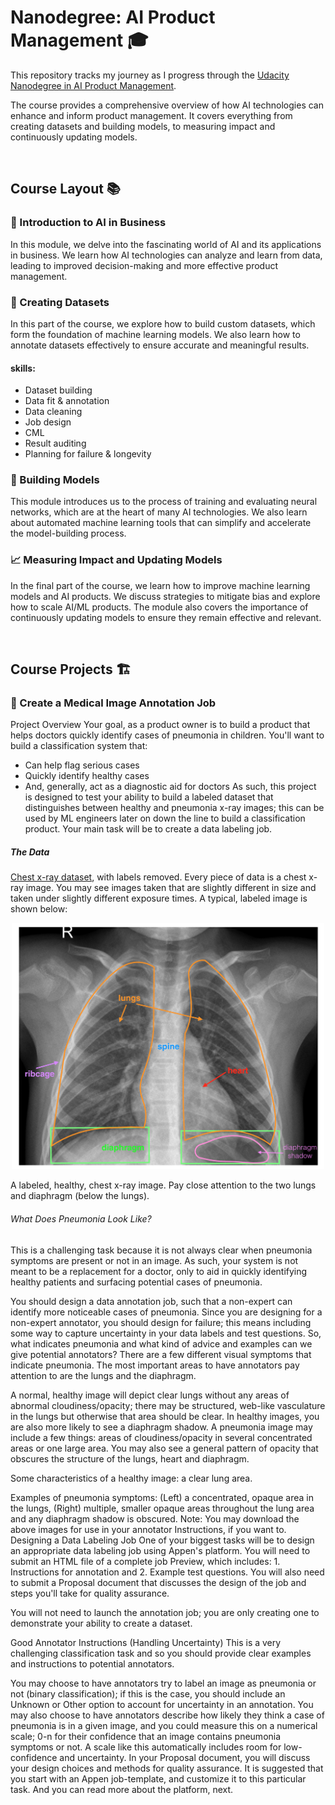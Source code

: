 # Nanodegree: AI Product Management 🎓

This repository tracks my journey as I progress through the [Udacity Nanodegree in AI Product Management](https://www.udacity.com/course/ai-product-manager-nanodegree--nd088). 

The course provides a comprehensive overview of how AI technologies can enhance and inform product management. It covers everything from creating datasets and building models, to measuring impact and continuously updating models.

<br>

## Course Layout 📚 

### 🌟 Introduction to AI in Business

In this module, we delve into the fascinating world of AI and its applications in business. We learn how AI technologies can analyze and learn from data, leading to improved decision-making and more effective product management. 

### 📝 Creating Datasets

In this part of the course, we explore how to build custom datasets, which form the foundation of machine learning models. We also learn how to annotate datasets effectively to ensure accurate and meaningful results.

#### skills:
- Dataset building
- Data fit & annotation
- Data cleaning
- Job design
- CML
- Result auditing
- Planning for failure & longevity


### 🧠 Building Models

This module introduces us to the process of training and evaluating neural networks, which are at the heart of many AI technologies. We also learn about automated machine learning tools that can simplify and accelerate the model-building process.

### 📈 Measuring Impact and Updating Models

In the final part of the course, we learn how to improve machine learning models and AI products. We discuss strategies to mitigate bias and explore how to scale AI/ML products. The module also covers the importance of continuously updating models to ensure they remain effective and relevant.

<br>

## Course Projects 🏗️

### 🩻 Create a Medical Image Annotation Job

Project Overview
Your goal, as a product owner is to build a product that helps doctors quickly identify cases of pneumonia in children. You'll want to build a classification system that:
- Can help flag serious cases
- Quickly identify healthy cases
- And, generally, act as a diagnostic aid for doctors
As such, this project is designed to test your ability to build a labeled dataset that distinguishes between healthy and pneumonia x-ray images; this can be used by ML engineers later on down the line to build a classification product. Your main task will be to create a data labeling job.

##### The Data
[Chest x-ray dataset](https://www.kaggle.com/datasets/paultimothymooney/chest-xray-pneumonia), with labels removed. Every piece of data is a chest x-ray image. You may see images taken that are slightly different in size and taken under slightly different exposure times. A typical, labeled image is shown below:

<div align="center">
  <img src="images/annotated-chest-xray.png" alt="healthy annotated-chest-xray example" width="500">
</div>


A labeled, healthy, chest x-ray image. Pay close attention to the two lungs and diaphragm (below the lungs).

###### What Does Pneumonia Look Like?
This is a challenging task because it is not always clear when pneumonia symptoms are present or not in an image. As such, your system is not meant to be a replacement for a doctor, only to aid in quickly identifying healthy patients and surfacing potential cases of pneumonia.

You should design a data annotation job, such that a non-expert can identify more noticeable cases of pneumonia. Since you are designing for a non-expert annotator, you should design for failure; this means including some way to capture uncertainty in your data labels and test questions.
So, what indicates pneumonia and what kind of advice and examples can we give potential annotators?
There are a few different visual symptoms that indicate pneumonia. The most important areas to have annotators pay attention to are the lungs and the diaphragm.

A normal, healthy image will depict clear lungs without any areas of abnormal cloudiness/opacity; there may be structured, web-like vasculature in the lungs but otherwise that area should be clear. In healthy images, you are also more likely to see a diaphragm shadow.
A pneumonia image may include a few things: areas of cloudiness/opacity in several concentrated areas or one large area. You may also see a general pattern of opacity that obscures the structure of the lungs, heart and diaphragm.

Some characteristics of a healthy image: a clear lung area.

Examples of pneumonia symptoms: (Left) a concentrated, opaque area in the lungs, (Right) multiple, smaller opaque areas throughout the lung area and any diaphragm shadow is obscured.
Note: You may download the above images for use in your annotator Instructions, if you want to.
Designing a Data Labeling Job
One of your biggest tasks will be to design an appropriate data labeling job using Appen's platform. You will need to submit an HTML file of a complete job Preview, which includes: 1. Instructions for annotation and 2. Example test questions. You will also need to submit a Proposal document that discusses the design of the job and steps you'll take for quality assurance.

You will not need to launch the annotation job; you are only creating one to demonstrate your ability to create a dataset.

Good Annotator Instructions (Handling Uncertainty)
This is a very challenging classification task and so you should provide clear examples and instructions to potential annotators.

You may choose to have annotators try to label an image as pneumonia or not (binary classification); if this is the case, you should include an Unknown or Other option to account for uncertainty in an annotation.
You may also choose to have annotators describe how likely they think a case of pneumonia is in a given image, and you could measure this on a numerical scale; 0-n for their confidence that an image contains pneumonia symptoms or not. A scale like this automatically includes room for low-confidence and uncertainty.
In your Proposal document, you will discuss your design choices and methods for quality assurance.
It is suggested that you start with an Appen job-template, and customize it to this particular task. And you can read more about the platform, next.



